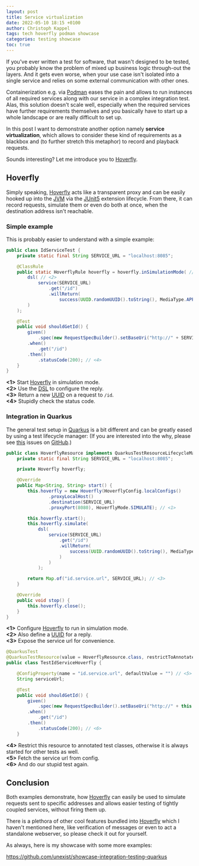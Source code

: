 ```yaml
---
layout: post
title: Service virtualization
date: 2022-05-10 18:15 +0100
author: Christoph Kappel
tags: tech hoverfly podman showcase
categories: testing showcase
toc: true
---
```

If you've ever written a test for software, that wasn't designed to be tested, you probably know
the problem of mixed up business logic through-out the layers.
And it gets even worse, when your use case isn't isolated into a single service and relies on some
external communication with other ones.

Containerization e.g. via [Podman][6] eases the pain and allows to run instances of all required
services along with our service in a complex integration test.
Alas, this solution doesn't scale well, especially when the required services have further
requirements themselves and you basically have to start up a whole landscape or are really
difficult to set up.

In this post I want to demonstrate another option namely **service virtualization**, which allows
to consider these kind of requirements as a blackbox and (to further stretch this metaphor) to
record and playback requests.

Sounds interesting? Let me introduce you to [Hoverfly][3].

## Hoverfly

Simply speaking, [Hoverfly][3] acts like a transparent proxy and can be easily hooked up into the
[JVM][5] via the [JUnit5][4] extension lifecycle.
From there, it can record requests, simulate them or even do both at once, when the destination
address isn't reachable.

### Simple example

This is probably easier to understand with a simple example:

```java
public class IdServiceTest {
    private static final String SERVICE_URL = "localhost:8085";

    @ClassRule
    public static HoverflyRule hoverfly = hoverfly.inSimulationMode( // <1>
        dsl( // <2>
            service(SERVICE_URL)
                .get("/id")
                .willReturn(
                    success(UUID.randomUUID().toString(), MediaType.APPLICATION_JSON)) // <3>
        )
    );

    @Test
    public void shouldGetId() {
        given()
            .spec(new RequestSpecBuilder().setBaseUri("http://" + SERVICE_URL).build())
        .when()
            .get("/id")
        .then()
            .statusCode(200); // <4>
    }
}
```

**<1>** Start [Hoverfly][3] in simulation mode. \
**<2>** Use the [DSL][1] to configure the reply. \
**<3>** Return a new [UUID][9] on a request to `/id`. \
**<4>** Stupidly check the status code.

### Integration in Quarkus

The general test setup in [Quarkus][7] is a bit different and can be greatly eased by using a test
lifecycle manager:
(If you are interested into the why, please see [this][8] issues on [GitHub][2].)

```java
public class HoverflyResource implements QuarkusTestResourceLifecycleManager {
    private static final String SERVICE_URL = "localhost:8085";

    private Hoverfly hoverfly;

    @Override
    public Map<String, String> start() {
        this.hoverfly = new Hoverfly(HoverflyConfig.localConfigs()
                .proxyLocalHost()
                .destination(SERVICE_URL)
                .proxyPort(8080), HoverflyMode.SIMULATE); // <1>

        this.hoverfly.start();
        this.hoverfly.simulate(
            dsl(
                service(SERVICE_URL)
                    .get("/id")
                    .willReturn(
                        success(UUID.randomUUID().toString(), MediaType.APPLICATION_JSON) // <2>
                    )
                )
            );

        return Map.of("id.service.url", SERVICE_URL); // <3>
    }

    @Override
    public void stop() {
        this.hoverfly.close();
    }
}
```

**<1>** Configure [Hoverfly][3] to run in simulation mode. \
**<2>** Also define a [UUID][9] for a reply. \
**<3>** Expose the service url for convenience.

```java
@QuarkusTest
@QuarkusTestResource(value = HoverflyResource.class, restrictToAnnotatedClass = true) // <4>
public class TestIdServiceHoverfly {

    @ConfigProperty(name = "id.service.url", defaultValue = "") // <5>
    String serviceUrl;

    @Test
    public void shouldGetId() {
        given()
            .spec(new RequestSpecBuilder().setBaseUri("http://" + this.serviceUrl).build())
        .when()
            .get("/id")
        .then()
            .statusCode(200); // <6>
    }
```

**<4>** Restrict this resource to annotated test classes, otherwise it is always started for other tests as well. \
**<5>** Fetch the service url from config. \
**<6>** And do our stupid test again.

## Conclusion

Both examples demonstrate, how [Hoverfly][3] can easily be used to simulate requests sent to
specific addresses and allows easier testing of tightly coupled services, without firing them up.

There is a plethora of other cool features bundled into [Hoverfly][3] which I haven't mentioned
here, like verification of messages or even to act a standalone webserver, so please check it
out for yourself.

As always, here is my showcase with some more examples:

<https://github.com/unexist/showcase-integration-testing-quarkus>

[1]: https://docs.hoverfly.io/projects/hoverfly-java/en/latest/pages/corefunctionality/dsl.html
[2]: https://github.com/
[3]: https://hoverfly.io
[4]: https://docs.hoverfly.io/projects/hoverfly-java/en/latest/pages/junit5/junit5.htm
[5]: https://en.wikipedia.org/wiki/Java_virtual_machine
[6]: https://podman.io/
[7]: https://quarkus.io/
[8]: https://github.com/quarkusio/quarkus/issues/9884
[9]: https://en.wikipedia.org/wiki/Universally_unique_identifier
